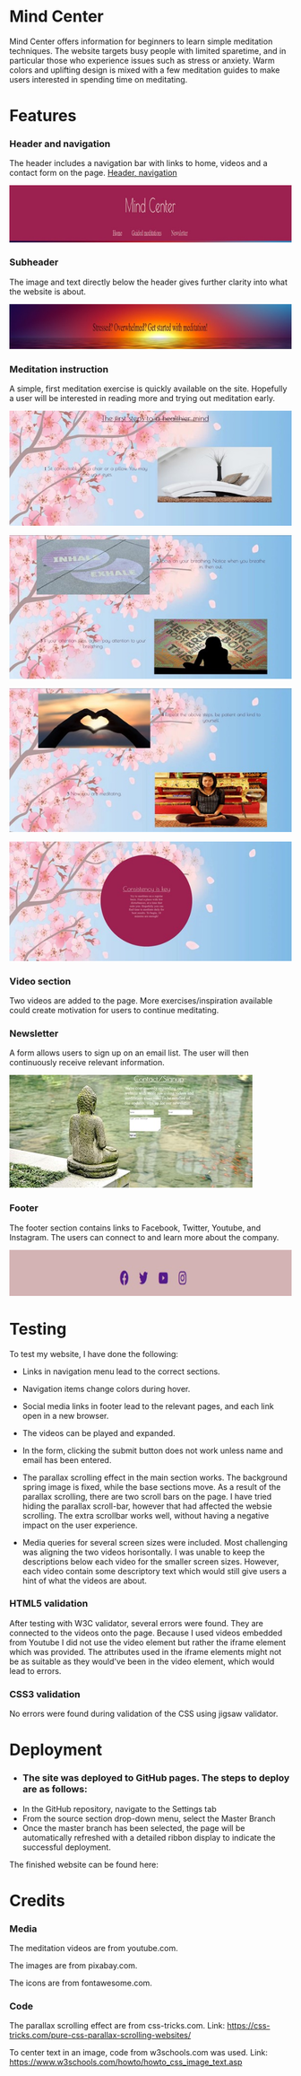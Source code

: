 # Mind Center    

Mind Center offers information for beginners to learn simple meditation techniques. The website targets busy people with limited sparetime, and in particular those who experience issues such as stress or anxiety. Warm colors and uplifting design is mixed with a few meditation guides to make users interested in spending time on meditating. 

# Features  

### Header and navigation

The header includes a navigation bar with links to home, videos and a contact form on the page.
[Header, navigation](header,nav.jpg)

![header, nav](assets/mdimages/Header%2Cnav.jpg)

### Subheader

The image and text directly below the header gives further clarity into what the website is about.

![Sunrise image with website info text](assets/mdimages/subheader.jpg)

### Meditation instruction

A simple, first meditation exercise is quickly available on the site. Hopefully a user will be interested in reading more and trying out meditation early. 

![instruction 1](assets/mdimages/instruction1.jpg)

![instruction 2-3](assets/mdimages/instruction2.jpg)

![instruction 4-5](assets/mdimages/instruction3.jpg)

![consistency](assets/mdimages/consistency.jpg)

### Video section

Two videos are added to the page. More exercises/inspiration available could create motivation for users to continue meditating.

### Newsletter

A form allows users to sign up on an email list. The user will then continuously receive relevant information. 

![Buddha statue](assets/mdimages/buddhastatue.jpg)

### Footer

The footer section contains links to Facebook, Twitter, Youtube, and Instagram. The users can connect to and learn more about the company. 

![footer](assets/mdimages/footer.jpg)

# Testing

To test my website, I have done the following:

- Links in navigation menu lead to the correct sections.

- Navigation items change colors during hover.

- Social media links in footer lead to the relevant pages, and each link open in a new browser.

- The videos can be played and expanded. 

- In the form, clicking the submit button does not work unless name and email has been entered. 

- The parallax scrolling effect in the main section works. The background spring image is fixed, while the base sections move. As a result of the parallax scrolling, there are two scroll bars on the page. I have tried hiding the parallax scroll-bar, however that had affected the websie scrolling. The extra scrollbar works well, without having a negative impact on the user experience. 

- Media queries for several screen sizes were included. Most challenging was aligning the two videos horisontally. I was unable to keep the descriptions below each video for the smaller screen sizes. However, each video contain some descriptory text which would still give users a hint of what the videos are about. 

### HTML5 validation

After testing with W3C validator, several errors were found. They are connected to the videos onto the page. Because I used videos embedded from Youtube I did not use the video element but rather the iframe element which was provided. The attributes used in the iframe elements might not be as suitable as they would've been in the video element, which would lead to errors. 

### CSS3 validation

No errors were found during validation of the CSS using jigsaw validator.

# Deployment

- ### The site was deployed to GitHub pages. The steps to deploy are as follows:
* In the GitHub repository, navigate to the Settings tab
* From the source section drop-down menu, select the Master Branch
* Once the master branch has been selected, the page will be automatically refreshed with a detailed ribbon display to indicate the successful deployment.

The finished website can be found here: 


# Credits

### Media

The meditation videos are from youtube.com. 

The images are from pixabay.com. 

The icons are from fontawesome.com.

### Code

The parallax scrolling effect are from css-tricks.com. Link: https://css-tricks.com/pure-css-parallax-scrolling-websites/

To center text in an image, code from w3schools.com was used. Link: https://www.w3schools.com/howto/howto_css_image_text.asp
